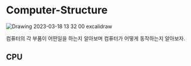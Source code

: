 # Computer-Structure
![Drawing 2023-03-18 13 32 00 excalidraw](https://github.com/gkqkehs7/Computer-Structure/assets/77993709/73f27ce9-c128-4493-a036-62a20d528020)

컴퓨터의 각 부품이 어떤일을 하는지 알아보며 컴퓨터가 어떻게 동작하는지 알아보자.

## CPU

